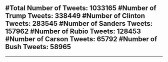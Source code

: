 #Total Number of Tweets: 1033165 
#Number of Trump Tweets: 338449
#Number of Clinton Tweets: 283545
#Number of Sanders Tweets: 157962
#Number of Rubio Tweets: 128453
#Number of Carson Tweets: 65792
#Number of Bush Tweets: 58965
---
---

